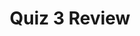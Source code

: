 ---
layout: module
title: Quiz 3 Review
description:
type: lecture
draft: 1
num: 23
due_date: 2023-11-17
---
